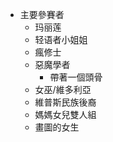 + 主要參賽者
    + 玛丽莲
    + 轻语者小姐姐
    + 瘋修士
    + 惡魔學者
        + 帶著一個頭骨
    + 女巫/維多利亞
    + 維普斯民族後裔
    + 媽媽女兒雙人組
    + 畫圖的女生
    
    
